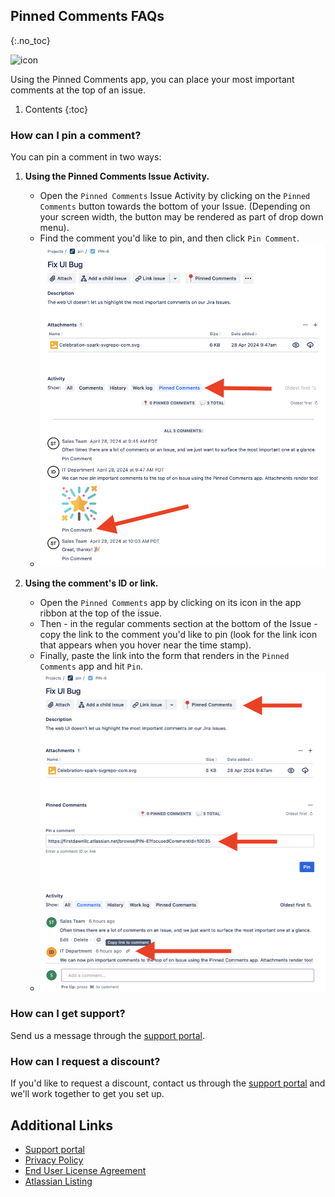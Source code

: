 ## Pinned Comments FAQs
{:.no_toc}

<img alt="icon" src="{{ 'assets/pinned-comments-icon.svg' | relative_url }}" width="32" height="32"/> 

Using the Pinned Comments app, you can place your most important comments at the top of an issue.

1. Contents
{:toc}

### How can I pin a comment?
You can pin a comment in two ways:

1. **Using the Pinned Comments Issue Activity.**
    - Open the `Pinned Comments` Issue Activity by clicking on the `Pinned Comments` button towards the bottom of your Issue. (Depending on your screen width, the button may be rendered as part of drop down menu).
    - Find the comment you'd like to pin, and then click `Pin Comment`.
    - ![pinned-comments-add-pin-activity](/assets/pinned-comments-add-pin-activity.png)

2. **Using the comment's ID or link.**
    - Open the `Pinned Comments` app by clicking on its icon in the app ribbon at the top of the issue.
    - Then - in the regular comments section at the bottom of the Issue - copy the link to the comment you'd like to pin (look for the link icon that appears when you hover near the time stamp).
    - Finally, paste the link into the form that renders in the `Pinned Comments` app and hit `Pin`.
    - ![pinned-comments-add-pin-form](/assets/pinned-comments-add-pin-form.png)

### How can I get support?
Send us a message through the [support portal](https://firstdawnllc.atlassian.net/servicedesk/customer/portal/1).

### How can I request a discount?
If you'd like to request a discount, contact us through the [support portal](https://firstdawnllc.atlassian.net/servicedesk/customer/portal/1) and we'll work together to get you set up.

## Additional Links
- [Support portal](https://firstdawnllc.atlassian.net/servicedesk/customer/portal/1)
- [Privacy Policy](/pinned-comments-privacy)
- [End User License Agreement](pinned-comments-eula)
- [Atlassian Listing](https://marketplace.atlassian.com/apps/1234011)

